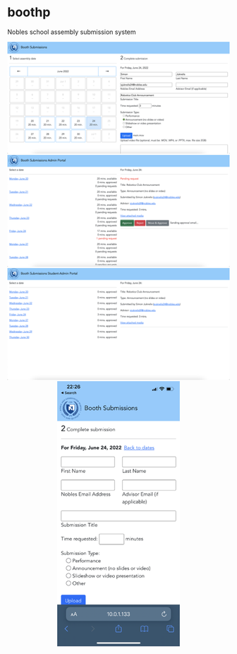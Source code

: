 # boothp
Nobles school assembly submission system

<div align="center">
  <img src="screenshots/main.png" width="600" /><br />
  <img src="screenshots/admin.png" width="600" /><br />
  <img src="screenshots/student.png" width="600" /><br />
  <img src="screenshots/mobile.png" height="600" />
</div>

